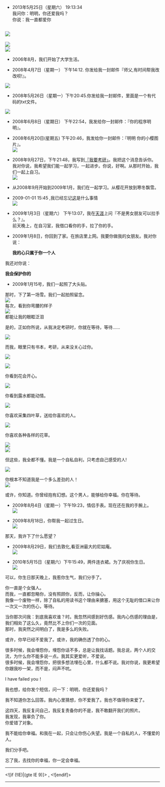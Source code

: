    

+ 2013年5月25日（星期六）  19:13:34   
我问你：明明，你还爱我吗？  
你说：我一直都爱你   

![](http://media-cache-ec4.pinimg.com/736x/e3/7b/8d/e37b8d5abc4bca88529f504cfbf22994.jpg)   
---
![](http://media-cache-ak1.pinimg.com/736x/d1/38/cd/d138cd4ab5905dcfce93ee3bf9220d7f.jpg)    
![](http://media-cache-is0.pinimg.com/736x/af/af/2e/afaf2e2cd91050c158b10277dd32e196.jpg)
 


+ 2006年8月，我们开始了大学生活。  

+ 2008年4月7日（星期一） 下午14:12. 你发给我一封邮件『师父,有时间帮我改改呗!』。  

![](http://ww2.sinaimg.cn/large/3c4d34f8jw1e50jsity9oj20a50esmxk.jpg)  

+ 2008年5月26日（星期一）下午20:45.你发给我一封邮件，里面是一个有代码的txt文件。   

![](http://ww3.sinaimg.cn/large/3c4d34f8jw1e50jtgtr4xj20be0gj75i.jpg)      

+ 2008年6月8日（星期日） 下午22:54，我发给你一封邮件：『你的程序明明』。    

+ 2008年6月20日(星期五) 下午20:46，我发给你一封邮件：『明明 你的小樱图片』。  
![](http://ww3.sinaimg.cn/large/3c4d34f8jw1e50k7w7w1oj20l40f040o.jpg)  

+ 2008年9月27日，下午21:48，我写到[『我要考研」](http://hi.baidu.com/myyers/item/9d448af20196eb12cf9f3234)。我把这个消息告诉你。我对你说，我希望我们能一起学习，一起进步。你说，好啊。从那时开始，我们一起上自习。  
![](http://media-cache-ak0.pinimg.com/736x/fa/c7/16/fac716f593f985280422005449ab685b.jpg)   

+ 从2008年9月开始到2009年1月，我们在一起学习。从樱花开放到寒冬飘雪。  

+ 2009-01-01 15:45 ,我已经忘记[这](http://hi.baidu.com/myyers/item/bdb1bddfc2a3b81dd68ed030)是什么事情   
![](http://media-cache-is0.pinimg.com/736x/69/0d/85/690d85873d37e6d4453e40d94b631650.jpg)  


+ 2009年1月3日（星期六） 下午13:07，我在[天涯](http://bbs.tianya.cn/post-368-24433-1.shtml "")上问『不是男女朋友可以拉手么？』。  
前天晚上，在自习室，我借口看你的手，拉了你的手。  

+ 2009年1月8日，你回到了家。在旅店里上网。我要你做我的女朋友。我对你说：

  **我的心只属于你一个人**

我还对你说：  

  **我会保护你的**

+ 2009年1月15号，我们一起照了大头贴。  

那时，下了第一场雪。我们一起拍照留念。  
![](http://media-cache-ec4.pinimg.com/736x/79/d7/0c/79d70ce013bd21f257c3edd3ce140c10.jpg)  
每次，看到你弯腰的样子  
![](http://media-cache-ec4.pinimg.com/736x/37/25/04/37250424abb667a439f5d6117c413302.jpg)  
都能让我的眼眶泛泪  

是的，正如你所说，从我决定考研时，你就在等待，等待......  

![](http://media-cache-ec4.pinimg.com/736x/c9/0a/3d/c90a3db8e054562d959f7ea215f027a8.jpg)   

而我，眼里只有书本，考研，从来没关心过你。  

![](http://media-cache-ec3.pinimg.com/736x/ed/c8/ad/edc8add7e70afb221be0e70ea2d82f36.jpg)  

![](http://media-cache-ec3.pinimg.com/736x/cf/ba/1f/cfba1fc79814bfa13f98c8d2a7016f8c.jpg)  

你看到花会开心。  

![](http://media-cache-ec4.pinimg.com/736x/ad/57/b1/ad57b156450b02c8b22296ca65d42462.jpg)  

你看到露水都能动情。  

![](http://media-cache-ec3.pinimg.com/736x/0b/f5/df/0bf5dfe6a5b3af2d038d3a707cf635ff.jpg)  

你喜欢采集四叶草，送给你喜欢的人。  

![](http://media-cache-ak1.pinimg.com/736x/9e/d7/f9/9ed7f94a3df0213cd77e6fad8725039b.jpg)    

你喜欢各种各样的花草。  

![](http://media-cache-ec3.pinimg.com/736x/97/ee/8c/97ee8c643e428320dc51bfc7de1ea7f9.jpg)    
![](http://media-cache-ec4.pinimg.com/736x/fc/a4/25/fca4259797a38999f9f4f5bfc3a390fe.jpg)  

但这些，我全都不懂。我是一个自私自利，只考虑自己感受的人!  

![](http://media-cache-ak0.pinimg.com/736x/5e/12/5e/5e125e55a0497509cbbb0f1c1009663b.jpg)    

你根本不知道我是一个多么差劲的人！  
![](http://media-cache-ec3.pinimg.com/736x/f4/4a/ed/f44aeda1771b864c19286ea7e86717bf.jpg)  

或许，你知道。你曾经抱有幻想。这个男人，能够给你幸福。你在等待。  


+ 2009年8月4日（星期一）下午19:23，情侣手表。现在还在我的手腕上。    
![](http://media-cache-ec2.pinimg.com/736x/ed/4d/dd/ed4dddf3451147dacf319af37b0bc057.jpg)    

+ 2009年8月18日，你帮我一起过生日。  
![](http://media-cache-ak1.pinimg.com/736x/1f/c3/c5/1fc3c522bb0555e06e04d6559acf3fc5.jpg)  

那天，我许下了什么愿望？  


+ 2009年8月29日，我们去敦化,看亚洲最大的尼姑庵。    
![](http://media-cache-ec2.pinimg.com/736x/63/01/cb/6301cbccc41cbfdf170dc1ded2e696ad.jpg)
  

+ 2010年5月15日（星期六）下午15:49，两件连衣裙。为了庆祝你生日。    
![](http://img02.taobaocdn.com/bao/uploaded/i6/T17yJxXipDXXXaiR6a_092215.jpg_310x310.jpg)    

可以，你生日那天晚上，我惹你生气，我们分手了。    

你一直是个女强人。    
而我，一直都忽略你，没有照顾你，反而，让你操心。    
我像一个废物一样，除了自私的用读书这个理由来搪塞，用这个无耻的借口来让你一次又一次的伤心，等待。    

当你那次问我：到底我喜欢谁？时。我忽然间感到好伤感。我内心伤感的理由是，我们相处了这么久，竟然比不上你们一次的见面。  
那时，我突然之间明白了，我是多么的失败。    

或许，你早已经不爱我了。或许，我的确伤透了你的心。     


很多时候，我会埋怨你，埋怨你话不多，总是让我找话题。我总说，两个人的交流，为什么你不能多说一点。我其实更爱听，不爱说。  
很多时候，我会埋怨你，把很多想法埋在心里，什么都不说。我对你说，我更希望你跟我吵一架，而不是，闷声不吭。    

I have failed you！  


我也想，给你发个短信，问一下：明明，你还爱我吗？  

我不知道你怎么回答。我内心里猜想，你不爱我了。我也不值得你来爱了。  

这四天，我反复问自己，我反复责备你的不是，我不敢翻开我们的照片。  
我发现，我辜负了你。  
你爱错了对象。  

我不能给你幸福。和我在一起，只会让你伤心失望。我是一个自私的人，不懂爱的人。   

我们分手吧。

忘了我，去找你的幸福，你一定会幸福。  

---

<audio id="background_audio" autoplay="autoplay">
  <source src="forever.mp3" type="audio/mpeg" />
</audio> 

<![if (!IE)|(gte IE 9)]>
<a href="#" onclick="document.getElementById('background_audio').muted = true; return false">.</a>
<![endif]>

<!--[if lt IE 9]>
<bgsound id="background_snd" src="forever.mp3" autostart="true" loop="1">
<a href="#" onclick="document.all['background_snd'].src=''; return false">.</a>
<![endif]--> 
---
